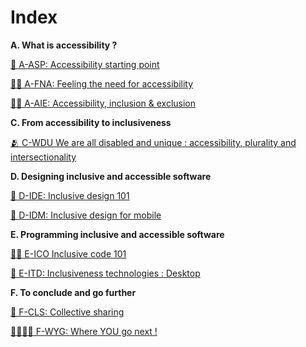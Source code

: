 # Index

**A. What is accessibility ?**

[🚀 A-ASP: Accessibility starting point](A-ASP.md)

[🫳🏿 A-FNA: Feeling the need for accessibility](A-FNA.md)

[👩‍🦽 A-AIE: Accessibility, inclusion & exclusion](A-AIE.md)


**C. From accessibility to inclusiveness**

[🫂 C-WDU We are all disabled and unique : accessibility, plurality and intersectionality](C-WDU.md)


**D. Designing inclusive and accessible software**

[🎨 D-IDE: Inclusive design 101](D-IDE.md)

[📱 D-IDM: Inclusive design for mobile](D-IDM.md)

**E. Programming inclusive and accessible software**

[👩‍💻 E-ICO Inclusive code 101](E-ICO.md)

[🔧 E-ITD: Inclusiveness technologies : Desktop](E-ITD.md)


**F. To conclude and go further**

[💬 F-CLS: Collective sharing](F-CLS.md)

[🏃🏽‍♀️‍➡️ F-WYG: Where YOU go next !](F-WYG.md)